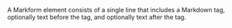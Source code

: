 A Markform element consists of a single line that includes a Markdown tag, optionally text before the tag, and optionally text after the tag.
